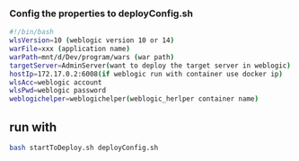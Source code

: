 ### Config the properties to deployConfig.sh
```bash
#!/bin/bash
wlsVersion=10 (weblogic version 10 or 14)
warFile=xxx (application name)
warPath=mnt/d/Dev/program/wars (war path)
targetServer=AdminServer(want to deploy the target server in weblogic)
hostIp=172.17.0.2:6008(if weblogic run with container use docker ip)
wlsAcc=weblogic account
wlsPwd=weblogic password
weblogichelper=weblogichelper(weblogic_herlper container name)
```


## run with
```bash
bash startToDeploy.sh deployConfig.sh
```
